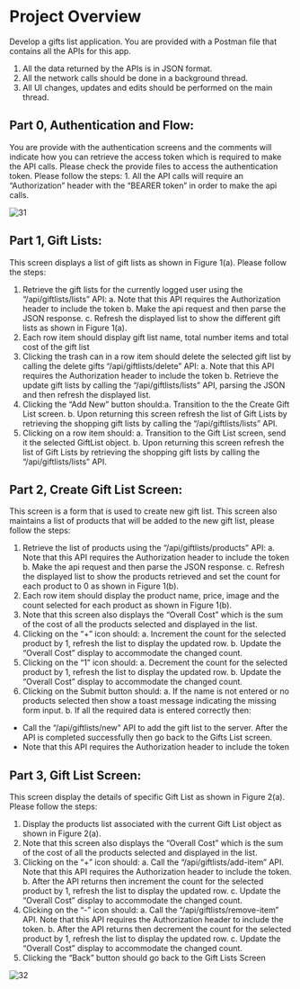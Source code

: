 <h1><b1>Project Overview</b1></h1>

Develop a gifts list application. You are provided with
a Postman file that contains all the APIs for this app.
1. All the data returned by the APIs is in JSON format.
2. All the network calls should be done in a background thread.
3. All UI changes, updates and edits should be performed on the main thread.

<h2><b1>Part 0, Authentication and Flow:</b1></h2>
You are provide with the authentication screens and the comments will indicate how you
can retrieve the access token which is required to make the API calls. Please check the
provide files to access the authentication token. Please follow the steps:
1. All the API calls will require an “Authorization” header with the “BEARER token” in
order to make the api calls.

![31](https://github.com/ashvinibalte/MobileApplicationGiftListApp/assets/125997432/55ce72f0-2877-432b-b0fc-4eaa193cdf0c)

<h2><b1>Part 1, Gift Lists:</b1></h2>

This screen displays a list of gift lists as shown in Figure 1(a). Please follow the steps:

1. Retrieve the gift lists for the currently logged user using the “/api/giftlists/lists” API:
a. Note that this API requires the Authorization header to include the token
b. Make the api request and then parse the JSON response.
c. Refresh the displayed list to show the different gift lists as shown in Figure 1(a).
2. Each row item should display gift list name, total number items and total cost of the
gift list
3. Clicking the trash can in a row item should delete the selected gift list by calling the
delete gifts “/api/giftlists/delete” API:
a. Note that this API requires the Authorization header to include the token
b. Retrieve the update gift lists by calling the “/api/giftlists/lists” API, parsing the
JSON and then refresh the displayed list.
4. Clicking the “Add New” button should:a. Transition to the the Create Gift List screen.
b. Upon returning this screen refresh the list of Gift Lists by retrieving the shopping
gift lists by calling the “/api/giftlists/lists” API.
5. Clicking on a row item should:
a. Transition to the Gift List screen, send it the selected GiftList object.
b. Upon returning this screen refresh the list of Gift Lists by retrieving the shopping
gift lists by calling the “/api/giftlists/lists” API.

<h2><b1>Part 2, Create Gift List Screen:</b1></h2>

This screen is a form that is used to create new gift list. This screen also maintains a list
of products that will be added to the new gift list, please follow the steps:
1. Retrieve the list of products using the “/api/giftlists/products” API:
a. Note that this API requires the Authorization header to include the token
b. Make the api request and then parse the JSON response.
c. Refresh the displayed list to show the products retrieved and set the count for
each product to 0 as shown in Figure 1(b).
2. Each row item should display the product name, price, image and the count selected
for each product as shown in Figure 1(b).
3. Note that this screen also displays the “Overall Cost” which is the sum of the cost of
all the products selected and displayed in the list.
4. Clicking on the “+” icon should:
a. Increment the count for the selected product by 1, refresh the list to display the
updated row.
b. Update the “Overall Cost” display to accommodate the changed count.
5. Clicking on the “1” icon should:
a. Decrement the count for the selected product by 1, refresh the list to display the
updated row.
b. Update the “Overall Cost” display to accommodate the changed count.
6. Clicking on the Submit button should:
a. If the name is not entered or no products selected then show a toast message
indicating the missing form input.
b. If all the required data is entered correctly then:
- Call the “/api/giftlists/new” API to add the gift list to the server. After the API is
completed successfully then go back to the Gifts List screen.
- Note that this API requires the Authorization header to include the token
  
<h2><b1>Part 3, Gift List Screen:</b1></h2>

This screen display the details of specific Gift List as shown in Figure 2(a). Please follow
the steps:
1. Display the products list associated with the current Gift List object as shown in
Figure 2(a).
2. Note that this screen also displays the “Overall Cost” which is the sum of the cost of
all the products selected and displayed in the list.
3. Clicking on the “+” icon should:
a. Call the “/api/giftlists/add-item” API. Note that this API requires the Authorization
header to include the token.
b. After the API returns then increment the count for the selected product by 1,
refresh the list to display the updated row.
c. Update the “Overall Cost” display to accommodate the changed count.
4. Clicking on the “-” icon should:
a. Call the “/api/giftlists/remove-item” API. Note that this API requires the
Authorization header to include the token.
b. After the API returns then decrement the count for the selected product by 1,
refresh the list to display the updated row.
c. Update the “Overall Cost” display to accommodate the changed count.
5. Clicking the “Back” button should go back to the Gift Lists Screen

![32](https://github.com/ashvinibalte/MobileApplicationGiftListApp/assets/125997432/1a404f62-9ddb-4889-ac10-e059071f6532)


